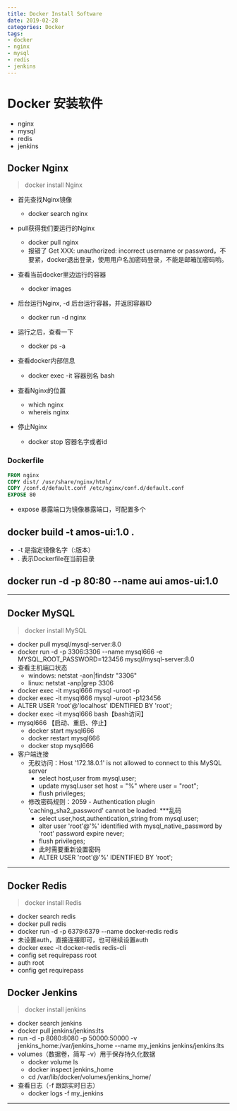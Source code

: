 ```yaml
---
title: Docker Install Software
date: 2019-02-28
categories: Docker
tags:
- docker
- nginx
- mysql
- redis
- jenkins
---
```



# Docker 安装软件
- nginx
- mysql
- redis
- jenkins

## Docker Nginx
> docker install Nginx

- 首先查找Nginx镜像
  - docker search nginx

- pull获得我们要运行的Nginx
  - docker pull nginx
  - 报错了 Get XXX: unauthorized: incorrect username or password，不要紧，docker退出登录，使用用户名加密码登录，不能是邮箱加密码哟。

- 查看当前docker里边运行的容器
  - docker images

- 后台运行Nginx, -d 后台运行容器，并返回容器ID
  - docker run -d nginx

- 运行之后，查看一下
  - docker ps -a

- 查看docker内部信息
  - docker exec -it 容器别名 bash

- 查看Nginx的位置
  - which nginx
  - whereis nginx

- 停止Nginx
  - docker stop 容器名字或者id

### Dockerfile
```dockerfile
FROM nginx
COPY dist/ /usr/share/nginx/html/
COPY /conf.d/default.conf /etc/nginx/conf.d/default.conf
EXPOSE 80
```
- expose 暴露端口为镜像暴露端口，可配置多个

## docker build -t amos-ui:1.0 .
- -t 是指定镜像名字（:版本）
- . 表示Dockerfile在当前目录

## docker run -d -p 80:80 --name aui amos-ui:1.0

----------

## Docker MySQL
> docker install MySQL

- docker pull mysql/mysql-server:8.0
- docker run -d -p 3306:3306 --name mysql666 -e MYSQL_ROOT_PASSWORD=123456 mysql/mysql-server:8.0
- 查看主机端口状态
  - windows: netstat -aon|findstr "3306"
  - linux: netstat -anp|grep 3306
- docker exec -it mysql666 mysql -uroot -p
- docker exec -it mysql666 mysql -uroot -p123456
- ALTER USER 'root'@'localhost' IDENTIFIED BY 'root';
- docker exec -it mysql666 bash【bash访问】
- mysql666 【启动、重启、停止】
  - docker start mysql666
  - docker restart mysql666
  - docker stop mysql666
- 客户端连接
  - 无权访问：Host '172.18.0.1' is not allowed to connect to this MySQL server
    - select host,user from mysql.user;
    - update mysql.user set host = "%" where user = "root";
    - flush privileges;
  - 修改密码规则：2059 - Authentication plugin 'caching_sha2_password' cannot be loaded: ***乱码
    - select user,host,authentication_string from mysql.user;
    - alter user 'root'@'%' identified with mysql_native_password by 'root' password expire never;
    - flush privileges;
    - 此时需要重新设置密码
    - ALTER USER 'root'@'%' IDENTIFIED BY 'root';
----------

## Docker Redis
> docker install Redis

- docker search redis
- docker pull redis
- docker run -d -p 6379:6379 --name docker-redis redis
- 未设置auth，直接连接即可，也可继续设置auth
- docker exec -it docker-redis redis-cli
- config set requirepass root
- auth root
- config get requirepass

## Docker Jenkins
> docker install jenkins

- docker search jenkins
- docker pull jenkins/jenkins:lts
- run -d -p 8080:8080 -p 50000:50000 -v jenkins_home:/var/jenkins_home --name my_jenkins jenkins/jenkins:lts
- volumes（数据卷，简写 -v）用于保存持久化数据
  - docker volume ls
  - docker inspect jenkins_home
  - cd /var/lib/docker/volumes/jenkins_home/
- 查看日志（-f 跟踪实时日志）
  - docker logs -f my_jenkins

----------
